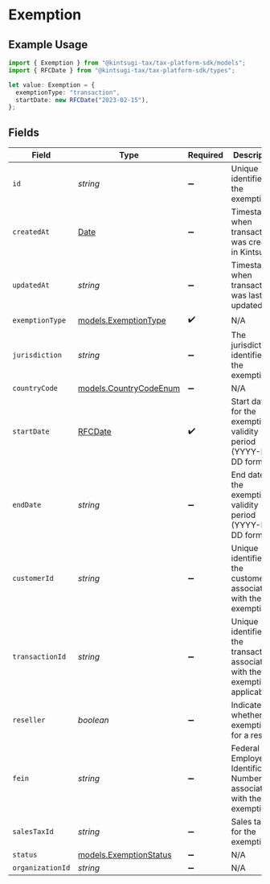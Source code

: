 # Exemption

## Example Usage

```typescript
import { Exemption } from "@kintsugi-tax/tax-platform-sdk/models";
import { RFCDate } from "@kintsugi-tax/tax-platform-sdk/types";

let value: Exemption = {
  exemptionType: "transaction",
  startDate: new RFCDate("2023-02-15"),
};
```

## Fields

| Field                                                                                         | Type                                                                                          | Required                                                                                      | Description                                                                                   |
| --------------------------------------------------------------------------------------------- | --------------------------------------------------------------------------------------------- | --------------------------------------------------------------------------------------------- | --------------------------------------------------------------------------------------------- |
| `id`                                                                                          | *string*                                                                                      | :heavy_minus_sign:                                                                            | Unique identifier for the exemption                                                           |
| `createdAt`                                                                                   | [Date](https://developer.mozilla.org/en-US/docs/Web/JavaScript/Reference/Global_Objects/Date) | :heavy_minus_sign:                                                                            | Timestamp when transaction was created in Kintsugi.                                           |
| `updatedAt`                                                                                   | *string*                                                                                      | :heavy_minus_sign:                                                                            | Timestamp when transaction was last updated.                                                  |
| `exemptionType`                                                                               | [models.ExemptionType](../models/exemptiontype.md)                                            | :heavy_check_mark:                                                                            | N/A                                                                                           |
| `jurisdiction`                                                                                | *string*                                                                                      | :heavy_minus_sign:                                                                            | The jurisdiction identifier for the exemption                                                 |
| `countryCode`                                                                                 | [models.CountryCodeEnum](../models/countrycodeenum.md)                                        | :heavy_minus_sign:                                                                            | N/A                                                                                           |
| `startDate`                                                                                   | [RFCDate](../types/rfcdate.md)                                                                | :heavy_check_mark:                                                                            | Start date for the exemption validity period (YYYY-MM-DD format)                              |
| `endDate`                                                                                     | *string*                                                                                      | :heavy_minus_sign:                                                                            | End date for the exemption validity period (YYYY-MM-DD format)                                |
| `customerId`                                                                                  | *string*                                                                                      | :heavy_minus_sign:                                                                            | Unique identifier for the customer associated with the exemption                              |
| `transactionId`                                                                               | *string*                                                                                      | :heavy_minus_sign:                                                                            | Unique identifier for the transaction<br/>        associated with the exemption, if applicable. |
| `reseller`                                                                                    | *boolean*                                                                                     | :heavy_minus_sign:                                                                            | Indicates whether the exemption is for a reseller                                             |
| `fein`                                                                                        | *string*                                                                                      | :heavy_minus_sign:                                                                            | Federal Employer Identification Number<br/>        associated with the exemption.             |
| `salesTaxId`                                                                                  | *string*                                                                                      | :heavy_minus_sign:                                                                            | Sales tax ID for the exemption                                                                |
| `status`                                                                                      | [models.ExemptionStatus](../models/exemptionstatus.md)                                        | :heavy_minus_sign:                                                                            | N/A                                                                                           |
| `organizationId`                                                                              | *string*                                                                                      | :heavy_minus_sign:                                                                            | N/A                                                                                           |